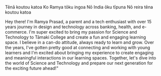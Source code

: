 Tēnā koutou katoa
Ko Ramya tōku ingoa
Nō India ōku tīpuna
Nō reira tēna koutou katoa

Hey there! I'm Ramya Prasad, a parent and a tech enthusiast with over 15 years journey in design and technology across banking, health, and e-commerce.
I'm super excited to bring my passion for Science and Technology to Tāmaki College and create a fun and engaging learning space. I believe in a can-do attitude, always ready to learn and grow.
Over the years, I've gotten pretty good at connecting and working with young learners and
I'm excited about bringing my experience to create engaging and meaningful interactions in our learning spaces.
Together, let's dive into the world of Science and Technology and prepare our next generation for the exciting future ahead!" 


<!---
ramyaprasadnz/ramyaprasadnz is a ✨ special ✨ repository because its `README.md` (this file) appears on your GitHub profile.
You can click the Preview link to take a look at your changes.
--->
